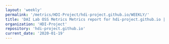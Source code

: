 ```yaml
---
layout: 'weekly'
permalink: '/metrics/HDI-Project/hdi-project.github.io/WEEKLY/'
title: 'DAI Lab OSS Metrics Metrics report for hdi-project.github.io | WEEKLY-REPORT-2020-01-19'
organization: 'HDI-Project'
repository: 'hdi-project.github.io'
current_date: '2020-01-19'
---
```

